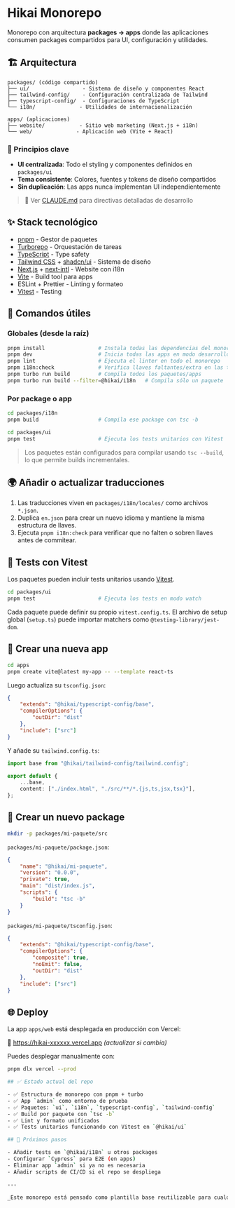 # Hikai Monorepo

Monorepo con arquitectura **packages → apps** donde las aplicaciones consumen packages compartidos para UI, configuración y utilidades.

## 🏗️ Arquitectura

```
packages/ (código compartido)
├── ui/                 - Sistema de diseño y componentes React
├── tailwind-config/    - Configuración centralizada de Tailwind
├── typescript-config/  - Configuraciones de TypeScript
└── i18n/              - Utilidades de internacionalización

apps/ (aplicaciones)
├── website/           - Sitio web marketing (Next.js + i18n)
└── web/              - Aplicación web (Vite + React)
```

### 🎯 Principios clave
- **UI centralizada**: Todo el styling y componentes definidos en `packages/ui`
- **Tema consistente**: Colores, fuentes y tokens de diseño compartidos
- **Sin duplicación**: Las apps nunca implementan UI independientemente

> 📖 Ver [CLAUDE.md](./CLAUDE.md) para directivas detalladas de desarrollo

## ✨ Stack tecnológico

- [pnpm](https://pnpm.io/) - Gestor de paquetes
- [Turborepo](https://turbo.build/) - Orquestación de tareas
- [TypeScript](https://www.typescriptlang.org/) - Type safety
- [Tailwind CSS](https://tailwindcss.com/) + [shadcn/ui](https://ui.shadcn.dev/) - Sistema de diseño
- [Next.js](https://nextjs.org/) + [next-intl](https://next-intl-docs.vercel.app/) - Website con i18n
- [Vite](https://vitejs.dev/) - Build tool para apps
- ESLint + Prettier - Linting y formateo
- [Vitest](https://vitest.dev) - Testing

## 🚀 Comandos útiles

### Globales (desde la raíz)

```bash
pnpm install                 # Instala todas las dependencias del monorepo
pnpm dev                     # Inicia todas las apps en modo desarrollo
pnpm lint                    # Ejecuta el linter en todo el monorepo
pnpm i18n:check              # Verifica llaves faltantes/extra en las traducciones
pnpm turbo run build         # Compila todos los paquetes/apps
pnpm turbo run build --filter=@hikai/i18n   # Compila sólo un paquete
```

### Por package o app

```bash
cd packages/i18n
pnpm build                   # Compila ese package con tsc -b

cd packages/ui
pnpm test                    # Ejecuta los tests unitarios con Vitest
```

> Los paquetes están configurados para compilar usando `tsc --build`, lo que permite builds incrementales.

## 🌍 Añadir o actualizar traducciones

1. Las traducciones viven en `packages/i18n/locales/` como archivos `*.json`.
2. Duplica `en.json` para crear un nuevo idioma y mantiene la misma estructura de llaves.
3. Ejecuta `pnpm i18n:check` para verificar que no falten o sobren llaves antes de commitear.

## 🧪 Tests con Vitest

Los paquetes pueden incluir tests unitarios usando [Vitest](https://vitest.dev).

```bash
cd packages/ui
pnpm test                    # Ejecuta los tests en modo watch
```

Cada paquete puede definir su propio `vitest.config.ts`. El archivo de setup global (`setup.ts`) puede importar matchers como `@testing-library/jest-dom`.

## 🧱 Crear una nueva app

```bash
cd apps
pnpm create vite@latest my-app -- --template react-ts
```

Luego actualiza su `tsconfig.json`:

```json
{
	"extends": "@hikai/typescript-config/base",
	"compilerOptions": {
		"outDir": "dist"
	},
	"include": ["src"]
}
```

Y añade su `tailwind.config.ts`:

```ts
import base from "@hikai/tailwind-config/tailwind.config";

export default {
	...base,
	content: ["./index.html", "./src/**/*.{js,ts,jsx,tsx}"],
};
```

## 🧱 Crear un nuevo package

```bash
mkdir -p packages/mi-paquete/src
```

`packages/mi-paquete/package.json`:

```json
{
	"name": "@hikai/mi-paquete",
	"version": "0.0.0",
	"private": true,
	"main": "dist/index.js",
	"scripts": {
		"build": "tsc -b"
	}
}
```

`packages/mi-paquete/tsconfig.json`:

```json
{
	"extends": "@hikai/typescript-config/base",
	"compilerOptions": {
		"composite": true,
		"noEmit": false,
		"outDir": "dist"
	},
	"include": ["src"]
}
```

## 🌐 Deploy

La app `apps/web` está desplegada en producción con Vercel:

🔗 https://hikai-xxxxxx.vercel.app _(actualizar si cambia)_

Puedes desplegar manualmente con:

```bash
pnpm dlx vercel --prod

## ✅ Estado actual del repo

- ✅ Estructura de monorepo con pnpm + turbo
- ✅ App `admin` como entorno de prueba
- ✅ Paquetes: `ui`, `i18n`, `typescript-config`, `tailwind-config`
- ✅ Build por paquete con `tsc -b`
- ✅ Lint y formato unificados
- ✅ Tests unitarios funcionando con Vitest en `@hikai/ui`

## 🧪 Próximos pasos

- Añadir tests en `@hikai/i18n` u otros packages
- Configurar `Cypress` para E2E (en apps)
- Eliminar app `admin` si ya no es necesaria
- Añadir scripts de CI/CD si el repo se despliega

---

_Este monorepo está pensado como plantilla base reutilizable para cualquier proyecto web moderno._
```
